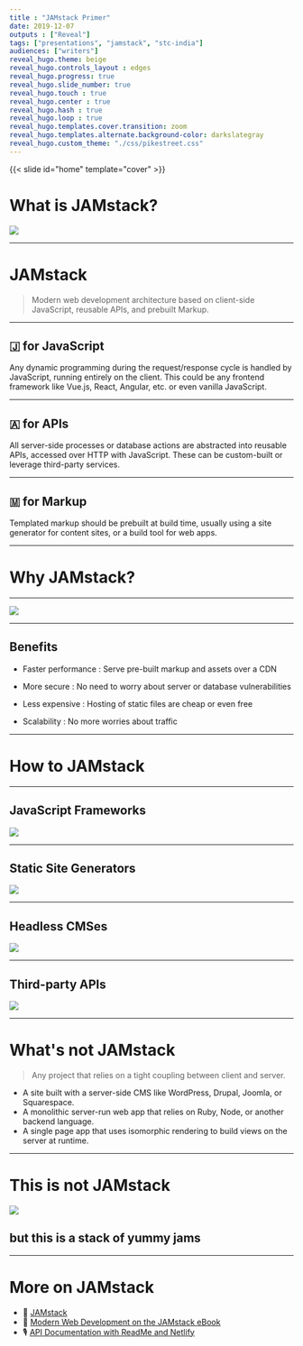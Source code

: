 ```yaml
---
title : "JAMstack Primer"
date: 2019-12-07
outputs : ["Reveal"]
tags: ["presentations", "jamstack", "stc-india"]
audiences: ["writers"]
reveal_hugo.theme: beige
reveal_hugo.controls_layout : edges
reveal_hugo.progress: true
reveal_hugo.slide_number: true
reveal_hugo.touch : true
reveal_hugo.center : true
reveal_hugo.hash : true
reveal_hugo.loop : true
reveal_hugo.templates.cover.transition: zoom
reveal_hugo.templates.alternate.background-color: darkslategray
reveal_hugo.custom_theme: "./css/pikestreet.css"
---
```

{{< slide id="home" template="cover" >}}

# What is JAMstack? 

![](./images/jam-jars.jpg)





---
# JAMstack


> Modern web development architecture based on client-side JavaScript, reusable APIs, and prebuilt Markup.



---

## 🇯 for JavaScript

Any dynamic programming during the request/response cycle is handled by JavaScript, running entirely on the client. This could be any frontend framework like Vue.js, React, Angular, etc. or even vanilla JavaScript.

---

## 🇦 for APIs
All server-side processes or database actions are abstracted into reusable APIs, accessed over HTTP with JavaScript. These can be custom-built or leverage third-party services.

---

## 🇲 for Markup
Templated markup should be prebuilt at build time, usually using a site generator for content sites, or a build tool for web apps.


---

# Why JAMstack?

---


![](./images/jamstack-vs-cms.png)

---

## Benefits

* Faster performance : Serve pre-built markup and assets over a CDN

* More secure : No need to worry about server or database vulnerabilities

* Less expensive : Hosting of static files are cheap or even free

* Scalability : No more worries about traffic


---

# How to JAMstack

---

## JavaScript Frameworks

![](./images/js-frameworks.png)

---


## Static Site Generators

![](./images/static-site-generators.png)

---

## Headless CMSes

![](./images/headless-cms.png)

---

## Third-party APIs

![](./images/third-party-apis.png)

---
# What's not JAMstack

> Any project that relies on a tight coupling between client and server. 

* A site built with a server-side CMS like WordPress, Drupal, Joomla, or Squarespace.
* A monolithic server-run web app that relies on Ruby, Node, or another backend language.
* A single page app that uses isomorphic rendering to build views on the server at runtime.

---
# This is not JAMstack


![](./images/jam-jars.jpg)

## but this is a stack of yummy jams


---

# More on JAMstack

* 🔖 [JAMstack](https://jamstack.org/)
* 📖 [Modern Web Development on the JAMstack eBook](https://www.netlify.com/oreilly-jamstack/)
* 🎙️ [API Documentation with ReadMe and Netlify](https://www.heavybit.com/library/podcasts/jamstack-radio/ep-27-api-documentation-with-readme-and-netlify/)

